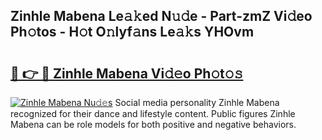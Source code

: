 ## Zinhle Mabena Le𝚊𝚔ed N𝚞𝚍e - Part-zmZ Vi𝚍eo Ph𝚘tos - H𝚘t O𝚗lyf𝚊ns Le𝚊𝚔s YHOvm

# <h2><a href="http://hf1k2f5.feru.top/?c=Zinhle+Mabena">🔗 👉 🔴 Zinhle Mabena Vi𝚍𝚎o Ph𝚘t𝚘𝚜</a></h2>

[![Zinhle Mabena Nu𝚍𝚎s](https://i.imgur.com/0TWrTi3.gif)](http://hf1k2f5.feru.top/?c=Zinhle+Mabena)
Social media personality Zinhle Mabena recognized for their dance and lifestyle content. Public figures Zinhle Mabena can be role models for both positive and negative behaviors. 
